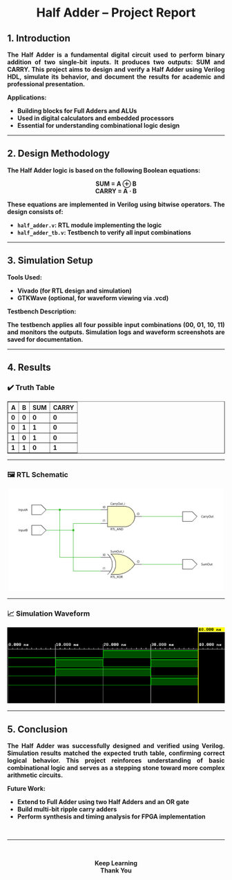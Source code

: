 # <center><b>Half Adder – Project Report</center>


## <b>1. Introduction</b>

<p align="justify">
The Half Adder is a fundamental digital circuit used to perform binary addition of two single-bit inputs. It produces two outputs: <b>SUM</b> and <b>CARRY</b>. This project aims to design and verify a Half Adder using Verilog HDL, simulate its behavior, and document the results for academic and professional presentation.
</p>

<b>Applications:</b>
<ul>
  <li>Building blocks for Full Adders and ALUs</li>
  <li>Used in digital calculators and embedded processors</li>
  <li>Essential for understanding combinational logic design</li>
</ul>

---

## <b>2. Design Methodology</b>

<p align="justify">
The Half Adder logic is based on the following Boolean equations:
</p>

<div align="center">
<b>SUM = A ⊕ B</b><br>
<b>CARRY = A · B</b>
</div>

<p align="justify">
These equations are implemented in Verilog using bitwise operators. The design consists of:
</p>

<ul>
  <li><code>half_adder.v</code>: RTL module implementing the logic</li>
  <li><code>half_adder_tb.v</code>: Testbench to verify all input combinations</li>
</ul>

---

## <b>3. Simulation Setup</b>

<b>Tools Used:</b>
<ul>
  <li>Vivado (for RTL design and simulation)</li>
  <li>GTKWave (optional, for waveform viewing via .vcd)</li>
</ul>

<b>Testbench Description:</b>
<p align="justify">
The testbench applies all four possible input combinations (00, 01, 10, 11) and monitors the outputs. Simulation logs and waveform screenshots are saved for documentation.
</p>

---

## <b>4. Results</b>

### ✔️ Truth Table

<div align="center">
<table border="1" cellpadding="6" cellspacing="0">
  <thead>
    <tr>
      <th>A</th>
      <th>B</th>
      <th>SUM</th>
      <th>CARRY</th>
    </tr>
  </thead>
  <tbody>
    <tr><td>0</td><td>0</td><td>0</td><td>0</td></tr>
    <tr><td>0</td><td>1</td><td>1</td><td>0</td></tr>
    <tr><td>1</td><td>0</td><td>1</td><td>0</td></tr>
    <tr><td>1</td><td>1</td><td>0</td><td>1</td></tr>
  </tbody>
</table>
</div>

---

### 🖼️ RTL Schematic

<div align="center">
<img src="../sim/half_adder_schematic.png" alt="Half Adder RTL Schematic" width="500"/>
</div>

---

### 📈 Simulation Waveform

<div align="center">
<img src="../sim/half_adder_waveform.png" alt="Half Adder Simulation Waveform" width="600"/>
</div>

---

## <b>5. Conclusion</b>

<p align="justify">
The Half Adder was successfully designed and verified using Verilog. Simulation results matched the expected truth table, confirming correct logical behavior. This project reinforces understanding of basic combinational logic and serves as a stepping stone toward more complex arithmetic circuits.
</p>

<b>Future Work:</b>
<ul>
  <li>Extend to Full Adder using two Half Adders and an OR gate</li>
  <li>Build multi-bit ripple carry adders</li>
  <li>Perform synthesis and timing analysis for FPGA implementation</li>
</ul>

<br>
<hr>
<br>
<p align="center">
  <b>Keep Learning</b><br>
  <b>Thank You</b>
</p>
<br>

